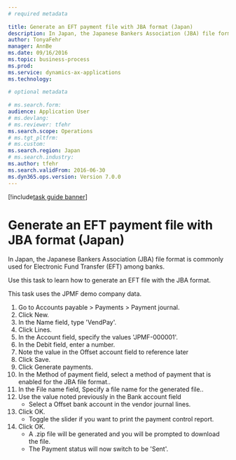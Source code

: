 ```yaml
--- 
# required metadata 
 
title: Generate an EFT payment file with JBA format (Japan)
description: In Japan, the Japanese Bankers Association (JBA) file format is commonly used for Electronic Fund Transfer (EFT) among banks. 
author: TonyaFehr 
manager: AnnBe 
ms.date: 09/16/2016
ms.topic: business-process 
ms.prod:  
ms.service: dynamics-ax-applications 
ms.technology:  
 
# optional metadata 
 
# ms.search.form:   
audience: Application User 
# ms.devlang:  
# ms.reviewer: tfehr 
ms.search.scope: Operations 
# ms.tgt_pltfrm:  
# ms.custom:  
ms.search.region: Japan
# ms.search.industry: 
ms.author: tfehr 
ms.search.validFrom: 2016-06-30 
ms.dyn365.ops.version: Version 7.0.0 
---
```


[!include[task guide banner](../../includes/task-guide-banner.md)]

# Generate an EFT payment file with JBA format (Japan)

In Japan, the Japanese Bankers Association (JBA) file format is commonly used for Electronic Fund Transfer (EFT) among banks. 

Use this task to learn how to generate an EFT file with the JBA format.

This task uses the JPMF demo company data.

1. Go to Accounts payable > Payments > Payment journal.
2. Click New.
3. In the Name field, type 'VendPay'.
4. Click Lines.
5. In the Account field, specify the values 'JPMF-000001'.
6. In the Debit field, enter a number.
7. Note the value in the Offset account field to reference later
8. Click Save.
9. Click Generate payments.
10. In the Method of payment field, select a method of payment that is enabled for the JBA file format..
11. In the File name field, Specify a file name for the generated file..
12. Use the value noted previously in the Bank account field
    * Select a Offset bank account in the vendor journal lines.  
13. Click OK.
    * Toggle the slider if you want to print the payment control report.  
14. Click OK.
    * A .zip file will be generated and you will be prompted to download the file.  
    * The Payment status will now switch to be 'Sent'.  

